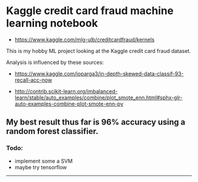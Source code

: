 # Kaggle credit card fraud machine learning notebook

* https://www.kaggle.com/mlg-ulb/creditcardfraud/kernels

This is my hobby ML project looking at the Kaggle credit card fraud dataset.

Analysis is influenced by these sources:
* https://www.kaggle.com/joparga3/in-depth-skewed-data-classif-93-recall-acc-now
    
* http://contrib.scikit-learn.org/imbalanced-learn/stable/auto_examples/combine/plot_smote_enn.html#sphx-glr-auto-examples-combine-plot-smote-enn-py

My best result thus far is 96% accuracy using a random forest classifier.
---
### Todo:

* implement some a SVM
* maybe try tensorflow

---

